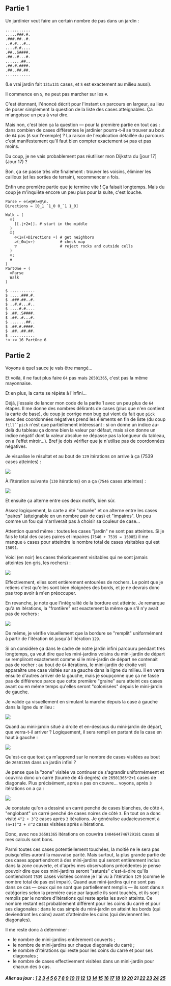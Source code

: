 ## Partie 1

Un jardinier veut faire un certain nombre de pas dans un jardin :

```no_run
...........
.....###.#.
.###.##..#.
..#.#...#..
....#.#....
.##..S####.
.##..#...#.
.......##..
.##.#.####.
.##..##.##.
...........
```

(Le vrai jardin fait `131x131` cases, et `S` est exactement au milieu aussi).

Il commence en `S`, ne peut pas marcher sur les `#`.

C'est étonnant, l'énoncé décrit pour l'instant un parcours en largeur, au lieu de poser simplement la question de la liste des cases atteignables. Ça m'angoisse un peu à vrai dire.

Mais non, c'est bien ça la question — pour la première partie en tout cas : dans combien de cases différentes le jardinier pourra-t-il se trouver au bout de `64` pas (`6` sur l'exemple) ? La raison de l'explication détaillée du parcours c'est manifestement qu'il faut bien compter exactement `64` pas et pas moins.

Du coup, je ne vais probablement pas réutiliser mon Dijkstra du [jour 17](Jour 17) ?

Bon, ça se passe très vite finalement : trouver les voisins, éliminer les cailloux (et les sorties de terrain), recommencer `n` fois.

Enfin une première partie que je termine vite ! Ça faisait longtemps. Mais du coup je m'inquiète encore un peu plus pour la suite, c'est louche.

```
Parse ← ⊜(≠@#)≠@\n.
Directions ← [0_1 ¯1_0 0_¯1 1_0]

Walk ← (
  ⊙(
    [[.⌊÷2⧻]]. # start in the middle
  )
  ⍥(
    ⊝☇1≡(+Directions ¤) # get neighbors
    ⊃(⬚0⊡|⊙∘)           # check map
    ▽                   # reject rocks and outside cells
  )
  ⊙;
  ⧻
)
PartOne ← (
  ⊙Parse
  Walk
)

$ ...........
$ .....###.#.
$ .###.##..#.
$ ..#.#...#..
$ ....#.#....
$ .##..S####.
$ .##..#...#.
$ .......##..
$ .##.#.####.
$ .##..##.##.
$ ...........
⍤⊃⋅∘≍ 16 PartOne 6
```

## Partie 2

Voyons à quel sauce je vais être mangé…

Et voilà, il ne faut plus faire `64` pas mais `26501365`, c'est pas la même mayonnaise.

Et en plus, la carte se répète à l'infini…

Déjà, j'essaie de lancer mon code de la parite 1 avec un peu plus de `64` étapes. Il me donne des nombres délirants de cases (plus que n'en contient la carte de base), du coup je corrige mon bug qui vient du fait que `pick` avec des coordonnées négatives prend les éléments en fin de liste (du coup `fill``pick` n'est que partiellement intéressant : si on donne un indice au-delà du tableau ça donne bien la valeur par défaut, mais si on donne un indice négatif dont la valeur absolue ne dépasse pas la longueur du tableau, on a l'effet miroir…). Bref je dois vérifier que je n'utilise pas de coordonnées négatives.

Je visualise le résultat et au bout de `129` itérations on arrive à ça (7539 cases atteintes) :

![](day21-7539.png)

À l'itération suivante (`130` itérations) on a ça (`7546` cases atteintes) :

![](day21-7546.png)

Et ensuite ça alterne entre ces deux motifs, bien sûr.

Assez logiquement, la carte a été "saturée" et on alterne entre les cases "paires" (atteignable en un nombre pair de cas) et "impaires". Un peu comme un fou qui n'arriverait pas à choisir sa couleur de case…

Attention quand même : toutes les cases "jardin" ne sont pas atteintes. Si je fais le total des cases paires et impaires (`7546 + 7539 = 15085`) il me manque `6` cases pour atteindre le nombre total de cases visitables qui est `15091`.

Voici (en noir) les cases théoriquement visitables qui ne sont jamais atteintes (en gris, les rochers) :

![](day21-all.png)

Effectivement, elles sont entièrement entourées de rochers. Le point que je retiens c'est qu'elles sont bien éloignées des bords, et je ne devrais donc pas trop avoir à m'en préoccuper.

En revanche, je note que l'intégralité de la bordure est atteinte. Je remarque qu'à `65` itérations, la "frontière" est exactement la même que s'il n'y avait pas de rochers :

![](day21-64.png)

De même, je vérifie visuellement que la bordure se "remplit" uniformément à partir de l'itération `66` jusqu'à l'itération `129`.

Si on considère ça dans le cadre de notre jardin infini parcouru pendant très longtemps, ça veut dire que les mini-jardins voisins du mini-jardin de départ se rempliront exactement comme si le mini-jardin de départ ne contenait pas de rocher : au bout de `64` itérations, le mini-jardin de droite voit apparaître une case visitée sur sa gauche dans la ligne du milieu. Il en verra ensuite d'autres arriver de la gauche, mais je soupçonne que ça ne fasse pas de différence parce que cette première "graine" aura atteint ces cases avant ou en même temps qu'elles seront "colonisées" depuis le mini-jardin de gauche.

Je valide ça visuellement en simulant la marche depuis la case à gauche dans la ligne du milieu :

![](day21-65-from-left.png)

Quand au mini-jardin situé à droite et en-dessous du mini-jardin de départ, que verra-t-il arriver ? Logiquement, il sera rempli en partant de la case en haut à gauche :

![](day21-65-from-topleft.png)

Qu'est-ce que tout ça m'apprend sur le nombre de cases visitées au bout de `26501365` dans un jardin infini ?

Je pense que la "zone" visitée va continuer de s'agrandir uniformémeent et couvrira donc un carré (tourné de 45 degrés) de `26501365*2+1` cases de diagonale. Plus précisément, après `n` pas on couvre… voyons, après `3` itérations on a ça :

![](day21-3.png)

Je constate qu'on a dessiné un carré penché de cases blanches, de côté `4`, "englobant" un carré penché de cases noires de côté `3`. En tout on a donc visité `4^2 + 3^2` cases après `3` itérations. Je généralise audacieusement à `(n+1)^2 + n^2` cases visitées après `n` itérations.

Donc, avec nos `26501365` itérations on couvrira `1404644746729181` cases si mes calculs sont bons.

Parmi toutes ces cases potentiellement touchées, la moitié ne le sera pas puisqu'elles auront la mauvaise parité. Mais surtout, la plus grande partie de ces cases appartiendront à des mini-jardins qui seront entièrement inclus dans la zone couverte, et d'après mes observations précédentes je pense pouvoir dire que ces mini-jardins seront "saturés" c'est-à-dire qu'ils contiendront `7539` cases visitées comme je l'ai vu à l'itération `129` (comme le nombre total de pas est impair). Quand aux mini-jardins qui ne sont pas dans ce cas — ceux qui ne sont que partiellement remplis — ils sont dans `8` catégories selon la première case par laquelle ils sont touchés, et ils sont remplis par le nombre d'itérations qui reste après les avoir atteints. Ce nombre restant est probablement différent pour les coins du carré et pour ses diagonales : dans le cas simple du mini-jardin on atteint les bords (qui deviendront les coins) avant d'atteindre les coins (qui deviennent les diagonales).

Il me reste donc à déterminer :
* le nombre de mini-jardins entièrement couverts ;
* le nombre de mini-jardins sur chaque diagonale du carré ;
* le nombre d'itérations qui reste pour les coins du carré et pour ses diagonales ;
* le nombre de cases effectivement visitées dans un mini-jardin pour chacun des `8` cas.

##### Aller au jour : [1](Jour%201) [2](Jour%202) [3](Jour%203) [4](Jour%204) [5](Jour%205) [6](Jour%206) [7](Jour%207) [8](Jour%208) [9](Jour%209) [10](Jour%2010) [11](Jour%2011) [12](Jour%2012) [13](Jour%2013) [14](Jour%2014) [15](Jour%2015) [16](Jour%2016) [17](Jour%2017) [18](Jour%2018) [19](Jour%2019) [20](Jour%2020) 21 [22](Jour%2022) [23](Jour%2023) [24](Jour%2024) [25](Jour%2025) 
